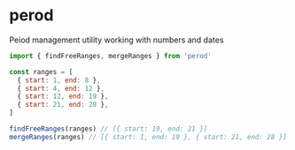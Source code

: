 # perod

Peiod management utility working with numbers and dates

```js
import { findFreeRanges, mergeRanges } from 'perod'

const ranges = [
  { start: 1, end: 8 },
  { start: 4, end: 12 },
  { start: 12, end: 19 },
  { start: 21, end: 28 },
]

findFreeRanges(ranges) // [{ start: 19, end: 21 }]
mergeRanges(ranges) // [{ start: 1, end: 19 }, { start: 21, end: 28 }]
```
